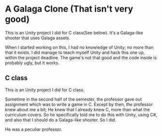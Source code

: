 # A Galaga Clone (That isn't very good)

This is an Unity project I did for C class(See below). It's a Galaga-like
shooter that uses Galaga assets.

When I started working on this, I had no knowledge of Unity; no more than
that it exists. I did manage to teach myself Unity and hack this one up, within
the project deadline. The game's not that good and the code inside is probably
ugly, but it works.

## C class

This is an Unity project I did for C class.

Sometime in the second half of the semester, the professor gave out assignment
which was to write a game in C. Except by then, the professor knew about me a
bit; He knew that I already knew C, more than what the curriculum covers. So he
specifically told me to do this with Unity, using C#, and also that I should do
a Galaga-like shooter. So I did.

He was a peculiar professor.
